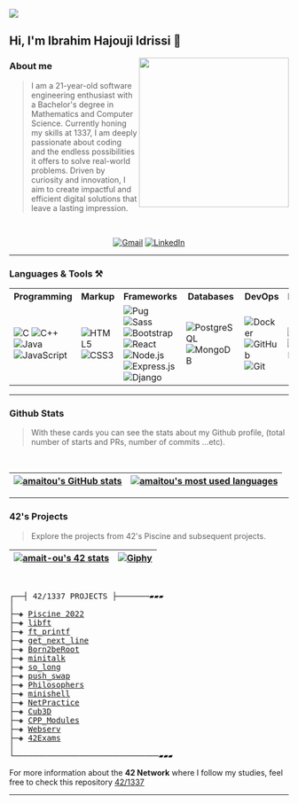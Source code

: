 ![](https://komarev.com/ghpvc/?username=ibahim-hajouji&abbreviated=true)

## Hi, I'm Ibrahim Hajouji Idrissi 👋

<img align="right" src="https://i.giphy.com/media/v1.Y2lkPTc5MGI3NjExYmJ6NmdxNXFqbnkwb3pjZnlvNWNqZWVyYjk2enh6bzJkNGdycXRjayZlcD12MV9pbnRlcm5hbF9naWZfYnlfaWQmY3Q9cw/3iyKHMIKg5VWG6qHUm/giphy.gif" width="270" />

### About me
> I am a 21-year-old software engineering enthusiast with a Bachelor's degree in Mathematics and Computer Science. Currently honing my skills at 1337, I am deeply passionate about coding and the endless possibilities it offers to solve real-world problems. Driven by curiosity and innovation, I aim to create impactful and efficient digital solutions that leave a lasting impression.

<br/>

<div align="center">

[![Gmail](https://img.shields.io/badge/Gmail-D14836?style=for-the-badge&logo=gmail&logoColor=white)](mailto:ibrahim.hajoujiidrissi@gmail.com)
[![LinkedIn](https://img.shields.io/badge/linkedin-%230077B5.svg?style=for-the-badge&logo=linkedin&logoColor=white)](https://www.linkedin.com/in/ibrahim-hajouji-idrissi/)

</div>

---

### Languages & Tools ⚒️

<div align="center">
  <table>
    <tr>
      <th>Programming</th>
      <th>Markup</th>
      <th>Frameworks</th>
      <th>Databases</th>
      <th>DevOps</th>
      <th>Management</th>
      <th>Design</th>
    </tr>
    <tr>
      <td>
        <img src="https://img.shields.io/badge/-C-00599C?style=flat-square&logo=c&logoColor=white" alt="C"/>
        <img src="https://img.shields.io/badge/-C++-00599C?style=flat-square&logo=c%2B%2B&logoColor=white" alt="C++"/>
        <img src="https://img.shields.io/badge/-Java-007396?style=flat-square&logo=java&logoColor=white" alt="Java"/>
        <img src="https://img.shields.io/badge/-JavaScript-F7DF1E?style=flat-square&logo=javascript&logoColor=black" alt="JavaScript"/>
      </td>
      <td>
        <img src="https://img.shields.io/badge/-HTML5-E34F26?style=flat-square&logo=html5&logoColor=white" alt="HTML5"/>
        <img src="https://img.shields.io/badge/-CSS3-1572B6?style=flat-square&logo=css3&logoColor=white" alt="CSS3"/>
      </td>
      <td>
        <img src="https://img.shields.io/badge/-Pug-A86454?style=flat-square&logo=pug&logoColor=white" alt="Pug"/>
        <img src="https://img.shields.io/badge/-Sass-CC6699?style=flat-square&logo=sass&logoColor=white" alt="Sass"/> 
        <img src="https://img.shields.io/badge/-Bootstrap-563D7C?style=flat-square&logo=bootstrap&logoColor=white" alt="Bootstrap"/> 
        <img src="https://img.shields.io/badge/-React-61DAFB?style=flat-square&logo=react&logoColor=white" alt="React"/>
        <img src="https://img.shields.io/badge/-Node.js-339933?style=flat-square&logo=node.js&logoColor=white" alt="Node.js"/>
        <img src="https://img.shields.io/badge/-Express.js-000000?style=flat-square&logo=express&logoColor=white" alt="Express.js"/>
        <img src="https://img.shields.io/badge/-Django-092E20?style=flat-square&logo=django&logoColor=white" alt="Django"/>
      </td>
      <td>
        <img src="https://img.shields.io/badge/-PostgreSQL-336791?style=flat-square&logo=postgresql&logoColor=white" alt="PostgreSQL"/>
        <img src="https://img.shields.io/badge/-MongoDB-47A248?style=flat-square&logo=mongodb&logoColor=white" alt="MongoDB"/>
      </td>
      <td>
        <img src="https://img.shields.io/badge/-Docker-2496ED?style=flat-square&logo=docker&logoColor=white" alt="Docker"/>
        <img src="https://img.shields.io/badge/-GitHub-181717?style=flat-square&logo=github&logoColor=white" alt="GitHub"/>
        <img src="https://img.shields.io/badge/-Git-F05032?style=flat-square&logo=git&logoColor=white" alt="Git"/>
      </td>
      <td>
        <img src="https://img.shields.io/badge/-Notion-000000?style=flat-square&logo=notion&logoColor=white" alt="Notion"/>
        <img src="https://img.shields.io/badge/-Google%20Docs-4285F4?style=flat-square&logo=google%20docs&logoColor=white" alt="Google Docs"/>
      </td>
      <td>
        <img src="https://img.shields.io/badge/-Figma-F24E1E?style=flat-square&logo=figma&logoColor=white" alt="Figma"/>
      </td>
    </tr>
  </table>
</div>


---

### Github Stats

> With these cards you can see the stats about my Github profile, (total number of starts and PRs, number of commits ...etc).

<br />

<div align="center">

| [![amaitou's GitHub stats](https://github-readme-stats-git-masterrstaa-rickstaa.vercel.app/api?username=amaitou&count_private=true&show_icons=true&hide=issues&hide_border=true&theme=jolly)](https://github.com/amaitou?tab=repositories) | [![amaitou's most used languages](https://github-readme-stats-git-masterrstaa-rickstaa.vercel.app/api/top-langs/?username=amaitou&layout=compact&hide_border=true&theme=jolly)](https://github.com/amaitou?tab=repositories) |
|:-:|:-:|

</div>

---

### 42's Projects

> Explore the projects from 42's Piscine and subsequent projects.

| [![amait-ou's 42 stats](https://badge.mediaplus.ma/darkblue/amait-ou)](https://github.com/oakoudad/badge42) | [![Giphy](https://media.giphy.com/media/iIqmM5tTjmpOB9mpbn/giphy.gif)](https://giphy.com/gifs/code-web-tasarm-yazlm-iIqmM5tTjmpOB9mpbn) |
|:-:|:-:|


<br />

<pre>
┌──┤ 42/1337 PROJECTS ├───────▰▰▰
│
├─◈ <a href="https://github.com/amaitou/1337/tree/master/Piscine-2022">Piscine 2022</a>
├─◈ <a href="https://github.com/amaitou/libft">libft</a>
├─◈ <a href="https://github.com/amaitou/ft_printf">ft_printf</a>
├─◈ <a href="https://github.com/amaitou/get_next_line">get_next_line</a>
├─◈ <a href="https://github.com/amaitou/Born2beRoot">Born2beRoot</a>
├─◈ <a href="https://github.com/amaitou/minitalk">minitalk</a>
├─◈ <a href="https://github.com/amaitou/so_long">so_long</a>
├─◈ <a href="https://github.com/amaitou/push_swap">push_swap</a>
├─◈ <a href="https://github.com/amaitou/Philosophers">Philosophers</a>
├─◈ <a href="https://github.com/amaitou/minishell">minishell</a>
├─◈ <a href="https://github.com/amaitou/NetPractice">NetPractice</a>
├─◈ <a href="https://github.com/amaitou/cub3d">Cub3D</a>
├─◈ <a href="https://github.com/amaitou/CPP-Modules">CPP_Modules</a>
├─◈ <a href="https://github.com/amaitou/webserv">Webserv</a>
├─◈ <a href="https://github.com/amaitou/42Exams">42Exams</a>
│
└───────────────────────────────▰▰▰
</pre>

For more information about the **42 Network** where I follow my studies, feel free to check this repository [42/1337](https://github.com/amaitou/1337)

---
